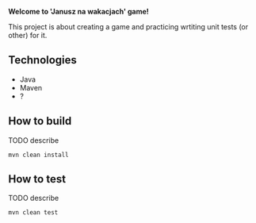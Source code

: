 **Welcome to 'Janusz na wakacjach' game!** 

This project is about creating a game and practicing wrtiting unit tests (or other) for it. 

## Technologies 

 * Java 
 * Maven 
 * ? 

## How to build 

TODO describe

    mvn clean install

## How to test 

TODO describe

    mvn clean test
